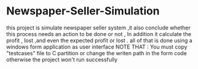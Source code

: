 # Newspaper-Seller-Simulation
this project is simulate newspaper seller system ,it also conclude whether this process needs an action to be done or not , In addition it calculate the profit , lost ,and even the expected profit or lost . all of that is done using a windows form application as user interface
NOTE THAT : You must copy "testcases" file to C partition or change the writen path in the form code otherwise the project won't run successfully
